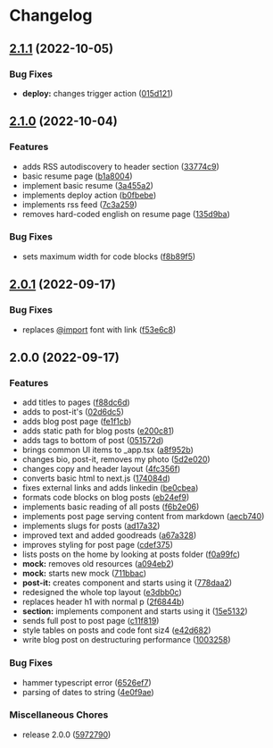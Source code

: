 # Changelog

## [2.1.1](https://github.com/celsopalmeiraneto/personal-website/compare/v2.1.0...v2.1.1) (2022-10-05)


### Bug Fixes

* **deploy:** changes trigger action ([015d121](https://github.com/celsopalmeiraneto/personal-website/commit/015d121467227449250b5b53b9e9a49dafc2a7f5))

## [2.1.0](https://github.com/celsopalmeiraneto/personal-website/compare/v2.0.1...v2.1.0) (2022-10-04)


### Features

* adds RSS autodiscovery to header section ([33774c9](https://github.com/celsopalmeiraneto/personal-website/commit/33774c9cf3de169eb9f24a13902482e3fc0bc45c))
* basic resume page ([b1a8004](https://github.com/celsopalmeiraneto/personal-website/commit/b1a80048e70294f698f363f75a36cbfaa6f7d5ae))
* implement basic resume ([3a455a2](https://github.com/celsopalmeiraneto/personal-website/commit/3a455a2fb0e1e2aec41be9a1731a1cc6ec7d945b))
* implements deploy action ([b0fbebe](https://github.com/celsopalmeiraneto/personal-website/commit/b0fbebeabf77351cfe9b1eac4c628ef721d04370))
* implements rss feed ([7c3a259](https://github.com/celsopalmeiraneto/personal-website/commit/7c3a25969b413254ac1a1029d6adb9b969d629e8))
* removes hard-coded english on resume page ([135d9ba](https://github.com/celsopalmeiraneto/personal-website/commit/135d9ba4ea08807abd976548907aba7bfecd0ee2))


### Bug Fixes

* sets maximum width for code blocks ([f8b89f5](https://github.com/celsopalmeiraneto/personal-website/commit/f8b89f58f448b966e045e1b094bd445db3fc4d0d))

## [2.0.1](https://github.com/celsopalmeiraneto/personal-website/compare/v2.0.0...v2.0.1) (2022-09-17)


### Bug Fixes

* replaces [@import](https://github.com/import) font with link ([f53e6c8](https://github.com/celsopalmeiraneto/personal-website/commit/f53e6c80884e56f952ff2d9ce1ee309b9e45069e))

## 2.0.0 (2022-09-17)


### Features

* add titles to pages ([f88dc6d](https://github.com/celsopalmeiraneto/personal-website/commit/f88dc6d8fc822d44fa64c8d7c40a82b0e18483c0))
* adds <a> to post-it's ([02d6dc5](https://github.com/celsopalmeiraneto/personal-website/commit/02d6dc57e4cccc22f2c40f07133b7700b174412a))
* adds blog post page ([fe1f1cb](https://github.com/celsopalmeiraneto/personal-website/commit/fe1f1cb00c9230b7925fc0d3515e30434d1618a8))
* adds static path for blog posts ([e200c81](https://github.com/celsopalmeiraneto/personal-website/commit/e200c817cf0a54762cfe5d194cbe6272ddd10fa9))
* adds tags to bottom of post ([051572d](https://github.com/celsopalmeiraneto/personal-website/commit/051572d26a5ecaa41d8c9617b5c33af7a8581e5e))
* brings common UI items to _app.tsx ([a8f952b](https://github.com/celsopalmeiraneto/personal-website/commit/a8f952ba37cd9e832fa1bd4476221420208b424e))
* changes bio, post-it, removes my photo ([5d2e020](https://github.com/celsopalmeiraneto/personal-website/commit/5d2e02080712cdd97b1b229c3fff90e00d1b6b31))
* changes copy and header layout ([4fc356f](https://github.com/celsopalmeiraneto/personal-website/commit/4fc356f248f93eb4a623ab132925b393fd2aff43))
* converts basic html to next.js ([174084d](https://github.com/celsopalmeiraneto/personal-website/commit/174084dc2e5427f6b910f2ac843463816fdc18cd))
* fixes external links and adds linkedin ([be0cbea](https://github.com/celsopalmeiraneto/personal-website/commit/be0cbeac8790cc5cc9e3fcea1ffdd9d6da8a7677))
* formats code blocks on blog posts ([eb24ef9](https://github.com/celsopalmeiraneto/personal-website/commit/eb24ef90ce7c44ef83229348bc7ffb298239c1c1))
* implements basic reading of all posts ([f6b2e06](https://github.com/celsopalmeiraneto/personal-website/commit/f6b2e063b12d880754115d4e01c65037d3887785))
* implements post page serving content from markdown ([aecb740](https://github.com/celsopalmeiraneto/personal-website/commit/aecb740950e83f8ab78a8dba7118e9b4864944c6))
* implements slugs for posts ([ad17a32](https://github.com/celsopalmeiraneto/personal-website/commit/ad17a32606b8a3d048acdfdcf543916c2b82fca8))
* improved text and added goodreads ([a67a328](https://github.com/celsopalmeiraneto/personal-website/commit/a67a328f52d4cdb46b55d7724a1b5c1d78976fb2))
* improves styling for post page ([cdef375](https://github.com/celsopalmeiraneto/personal-website/commit/cdef3751d109e8cef4bfe40b3a93654dcd17ada9))
* lists posts on the home by looking at posts folder ([f0a99fc](https://github.com/celsopalmeiraneto/personal-website/commit/f0a99fc9dcff6072abd7b10163f8f4247dd48d4e))
* **mock:** removes old resources ([a094eb2](https://github.com/celsopalmeiraneto/personal-website/commit/a094eb2e04e3eb663184f188bb52d8ba9f032592))
* **mock:** starts new mock ([711bbac](https://github.com/celsopalmeiraneto/personal-website/commit/711bbac7945084fdf8f577d207e81e42185c4a71))
* **post-it:** creates component and starts using it ([778daa2](https://github.com/celsopalmeiraneto/personal-website/commit/778daa2a552fc1272ff433a35512e66c12e27d45))
* redesigned the whole top layout ([e3dbb0c](https://github.com/celsopalmeiraneto/personal-website/commit/e3dbb0c81966d65b151884237f8da30b5514e70b))
* replaces header h1 with normal p ([2f6844b](https://github.com/celsopalmeiraneto/personal-website/commit/2f6844b0c477f41c52899ea52314a95d80db1ae3))
* **section:** implements component and starts using it ([15e5132](https://github.com/celsopalmeiraneto/personal-website/commit/15e513254a3451e33ed3c02c23ac781dad4f3a5c))
* sends full post to post page ([c11f819](https://github.com/celsopalmeiraneto/personal-website/commit/c11f819602da414a4edf7e3c6fcf3e37153f4629))
* style tables on posts and code font siz4 ([e42d682](https://github.com/celsopalmeiraneto/personal-website/commit/e42d68212a88a84a8cc24dac9ead53e728cb8e5e))
* write blog post on destructuring performance ([1003258](https://github.com/celsopalmeiraneto/personal-website/commit/10032580149ff146640f07774dfee03341217998))


### Bug Fixes

* hammer typescript error ([6526ef7](https://github.com/celsopalmeiraneto/personal-website/commit/6526ef7da1c6983ce8c7254109805c97cbe81f0a))
* parsing of dates to string ([4e0f9ae](https://github.com/celsopalmeiraneto/personal-website/commit/4e0f9ae7e8fdffdace40b94adf0fd091040b52de))


### Miscellaneous Chores

* release 2.0.0 ([5972790](https://github.com/celsopalmeiraneto/personal-website/commit/5972790bca8d0ff7d2b097c5c69b8b1b9ea8c7dd))
